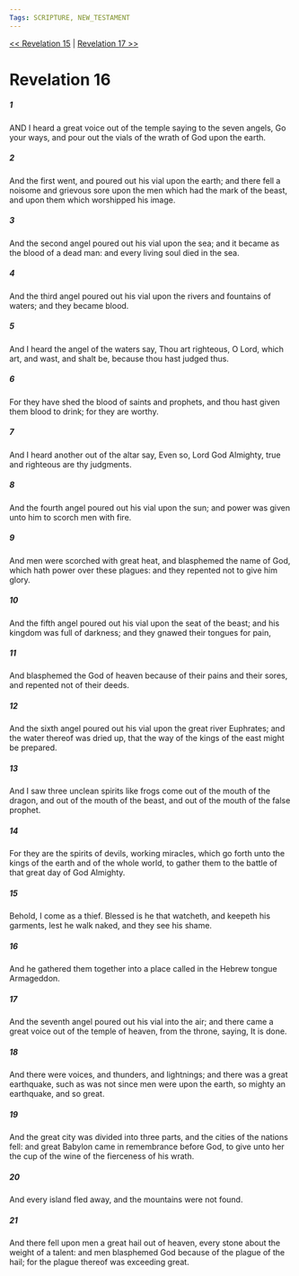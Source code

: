 ```yaml
---
Tags: SCRIPTURE, NEW_TESTAMENT
---
```


[<< Revelation 15](NEW_TESTAMENT/27_Revelation/Revelation_15.md) | [Revelation 17 >>](NEW_TESTAMENT/27_Revelation/Revelation_17.md)

# Revelation 16

##### 1

AND I heard a great voice out of the temple saying to the seven angels, Go your ways, and pour out the vials of the wrath of God upon the earth.

##### 2

And the first went, and poured out his vial upon the earth; and there fell a noisome and grievous sore upon the men which had the mark of the beast, and upon them which worshipped his image.

##### 3

And the second angel poured out his vial upon the sea; and it became as the blood of a dead man: and every living soul died in the sea.

##### 4

And the third angel poured out his vial upon the rivers and fountains of waters; and they became blood.

##### 5

And I heard the angel of the waters say, Thou art righteous, O Lord, which art, and wast, and shalt be, because thou hast judged thus.

##### 6

For they have shed the blood of saints and prophets, and thou hast given them blood to drink; for they are worthy.

##### 7

And I heard another out of the altar say, Even so, Lord God Almighty, true and righteous are thy judgments.

##### 8

And the fourth angel poured out his vial upon the sun; and power was given unto him to scorch men with fire.

##### 9

And men were scorched with great heat, and blasphemed the name of God, which hath power over these plagues: and they repented not to give him glory.

##### 10

And the fifth angel poured out his vial upon the seat of the beast; and his kingdom was full of darkness; and they gnawed their tongues for pain,

##### 11

And blasphemed the God of heaven because of their pains and their sores, and repented not of their deeds.

##### 12

And the sixth angel poured out his vial upon the great river Euphrates; and the water thereof was dried up, that the way of the kings of the east might be prepared.

##### 13

And I saw three unclean spirits like frogs come out of the mouth of the dragon, and out of the mouth of the beast, and out of the mouth of the false prophet.

##### 14

For they are the spirits of devils, working miracles, which go forth unto the kings of the earth and of the whole world, to gather them to the battle of that great day of God Almighty.

##### 15

Behold, I come as a thief. Blessed is he that watcheth, and keepeth his garments, lest he walk naked, and they see his shame.

##### 16

And he gathered them together into a place called in the Hebrew tongue Armageddon.

##### 17

And the seventh angel poured out his vial into the air; and there came a great voice out of the temple of heaven, from the throne, saying, It is done.

##### 18

And there were voices, and thunders, and lightnings; and there was a great earthquake, such as was not since men were upon the earth, so mighty an earthquake, and so great.

##### 19

And the great city was divided into three parts, and the cities of the nations fell: and great Babylon came in remembrance before God, to give unto her the cup of the wine of the fierceness of his wrath.

##### 20

And every island fled away, and the mountains were not found.

##### 21

And there fell upon men a great hail out of heaven, every stone about the weight of a talent: and men blasphemed God because of the plague of the hail; for the plague thereof was exceeding great.
